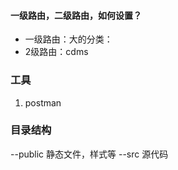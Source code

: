 #### 一级路由，二级路由，如何设置？
- 一级路由：大的分类：
- 2级路由：cdms



### 工具
1. postman



### 目录结构
--public   静态文件，样式等
--src       源代码 